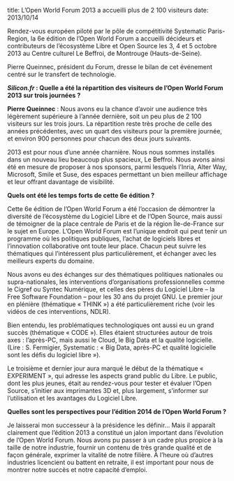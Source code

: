 title: L’Open World Forum 2013 a accueilli plus de 2 100 visiteurs
date: 2013/10/14

Rendez-vous européen piloté par le pôle de compétitivité Systematic Paris-Region, la 6e édition de l’Open World Forum 
a accueilli décideurs et contributeurs de l’écosystème Libre et Open Source les 3, 4 et 5 octobre 2013 au Centre culturel 
Le Beffroi, de Montrouge (Hauts-de-Seine).

Pierre Queinnec, président du Forum, dresse le bilan de cet événement centré sur le transfert de technologie.

***Silicon.fr* : Quelle a été la répartition des visiteurs de l’Open World Forum 2013 sur trois journées ?**

**Pierre Queinnec** : Nous avons eu la chance d’avoir une audience très légèrement supérieure à l’année dernière, soit 
un peu plus de 2 100 visiteurs sur les trois jours. La répartition reste très proche de celle des années précédentes, 
avec un quart des visiteurs pour la première journée, et environ 900 personnes pour chacun des deux jours suivants.

2013 est pour nous d’une année charnière. Nous nous sommes installés dans un nouveau lieu beaucoup plus spacieux, 
Le Beffroi. Nous avons ainsi été en mesure de proposer à nos sponsors, parmi lesquels l’Inria, Alter Way, Microsoft, 
Smile et Suse, des espaces permettant un bien meilleur affichage et leur offrant davantage de visibilité.

**Quels ont été les temps forts de cette 6e édition ?**

Cette 6e édition de l’Open World Forum a été l’occasion de démontrer la diversité de l’écosystème du Logiciel Libre et de 
l’Open Source, mais aussi de témoigner de la place centrale de Paris et de la région Île-de-France sur le sujet en Europe. 
L’Open World Forum est l’unique endroit qui peut tenir un programme où les politiques publiques, l’achat de logiciels 
libres et l’innovation collaborative ont toute leur place. Chacun peut suivre les thématiques qui l’intéressent plus 
particulièrement, et échanger avec les meilleurs experts du domaine.

Nous avons eu des échanges sur des thématiques politiques nationales ou supra-nationales, les interventions 
d’organisations professionnelles comme le Cigref ou Syntec Numérique, et celles des pères du Logiciel Libre – la Free 
Software Foundation – pour les 30 ans du projet GNU. Le premier jour en plénière (thématique « THINK ») a été 
particulièrement riche (voir les vidéos de ces interventions, NDLR).

Bien entendu, les problématiques technologiques ont aussi eu un grand succès (thématique « CODE »). Elles étaient 
structurées autour de trois axes : l’après-PC, mais aussi le Cloud, le Big Data et la qualité logicielle. 
(Lire : S. Fermigier, Systematic : « Big Data, après-PC et qualité logicielle sont les défis du logiciel libre »).

Le troisième et dernier jour aura marqué le début de la thématique « EXPERIMENT », qui adresse les aspects grand 
public du Libre. Le public, dont les plus jeunes, était au rendez-vous pour tester et évaluer l’Open Source, 
s’initier aux imprimantes 3D et, plus largement, s’informer sur l’utilisation et les avantages du Logiciel Libre.

**Quelles sont les perspectives pour l’édition 2014 de l’Open World Forum ?**

Je laisserai mon successeur à la présidence les définir… Mais il apparaît clairement que l’édition 2013 a constitué 
un jalon important dans l’évolution de l’Open World Forum. Nous avons pu passer à un cadre plus propice à la taille 
de notre industrie, fournir un contenu de très grande qualité et de façon générale, exprimer la vitalité de notre 
filière. À l’heure où d’autres industries licencient ou battent en retraite, il est important pour nous de montrer 
notre succès et notre capacité d’emploi.
